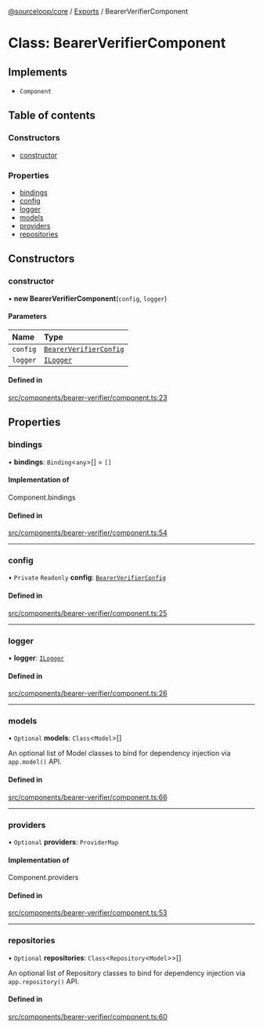 [@sourceloop/core](../README.md) / [Exports](../modules.md) / BearerVerifierComponent

# Class: BearerVerifierComponent

## Implements

- `Component`

## Table of contents

### Constructors

- [constructor](BearerVerifierComponent.md#constructor)

### Properties

- [bindings](BearerVerifierComponent.md#bindings)
- [config](BearerVerifierComponent.md#config)
- [logger](BearerVerifierComponent.md#logger)
- [models](BearerVerifierComponent.md#models)
- [providers](BearerVerifierComponent.md#providers)
- [repositories](BearerVerifierComponent.md#repositories)

## Constructors

### constructor

• **new BearerVerifierComponent**(`config`, `logger`)

#### Parameters

| Name | Type |
| :------ | :------ |
| `config` | [`BearerVerifierConfig`](../interfaces/BearerVerifierConfig.md) |
| `logger` | [`ILogger`](../interfaces/ILogger.md) |

#### Defined in

[src/components/bearer-verifier/component.ts:23](https://github.com/sourcefuse/loopback4-microservice-catalog/blob/b93c60ac7/packages/core/src/components/bearer-verifier/component.ts#L23)

## Properties

### bindings

• **bindings**: `Binding`<`any`\>[] = `[]`

#### Implementation of

Component.bindings

#### Defined in

[src/components/bearer-verifier/component.ts:54](https://github.com/sourcefuse/loopback4-microservice-catalog/blob/b93c60ac7/packages/core/src/components/bearer-verifier/component.ts#L54)

___

### config

• `Private` `Readonly` **config**: [`BearerVerifierConfig`](../interfaces/BearerVerifierConfig.md)

#### Defined in

[src/components/bearer-verifier/component.ts:25](https://github.com/sourcefuse/loopback4-microservice-catalog/blob/b93c60ac7/packages/core/src/components/bearer-verifier/component.ts#L25)

___

### logger

• **logger**: [`ILogger`](../interfaces/ILogger.md)

#### Defined in

[src/components/bearer-verifier/component.ts:26](https://github.com/sourcefuse/loopback4-microservice-catalog/blob/b93c60ac7/packages/core/src/components/bearer-verifier/component.ts#L26)

___

### models

• `Optional` **models**: `Class`<`Model`\>[]

An optional list of Model classes to bind for dependency injection
via `app.model()` API.

#### Defined in

[src/components/bearer-verifier/component.ts:66](https://github.com/sourcefuse/loopback4-microservice-catalog/blob/b93c60ac7/packages/core/src/components/bearer-verifier/component.ts#L66)

___

### providers

• `Optional` **providers**: `ProviderMap`

#### Implementation of

Component.providers

#### Defined in

[src/components/bearer-verifier/component.ts:53](https://github.com/sourcefuse/loopback4-microservice-catalog/blob/b93c60ac7/packages/core/src/components/bearer-verifier/component.ts#L53)

___

### repositories

• `Optional` **repositories**: `Class`<`Repository`<`Model`\>\>[]

An optional list of Repository classes to bind for dependency injection
via `app.repository()` API.

#### Defined in

[src/components/bearer-verifier/component.ts:60](https://github.com/sourcefuse/loopback4-microservice-catalog/blob/b93c60ac7/packages/core/src/components/bearer-verifier/component.ts#L60)
